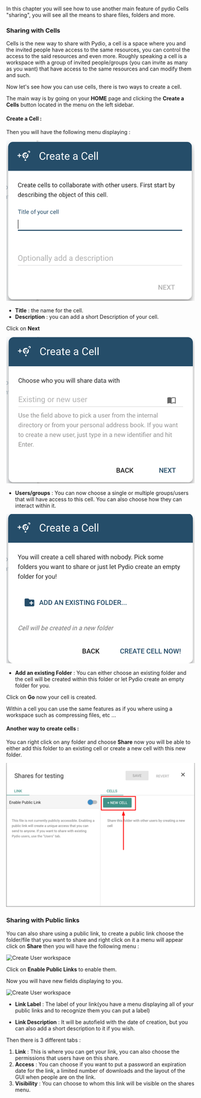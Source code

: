 In this chapter you will see how to use another main feature of pydio Cells "sharing", you will see all the means to share files, folders and more.

### Sharing with Cells

Cells is the new way to share with Pydio, a cell is a space where you and the invited people have access to the same resources, you can control the access to the said resources and even more.
Roughly speaking a cell is a workspace with a group of invited people/groups (you can invite as many as you want) that have access to the same resources and can modify them and such.


Now let's see how you can use cells, there is two ways to create a cell.

The main way is by going on your **HOME** page and clicking the **Create a Cells** button located in the menu on the left sidebar.

#### Create a Cell :
Then you will have the following menu displaying :


![Create User workspace](/images/2_getting_started/create_cell_1.png)

* **Title** : the name for the cell.
* **Description** : you can add a short Description of your cell.

Click on **Next**

![Create User workspace](/images/2_getting_started/create_cell_2.png)

* **Users/groups** : You can now choose a single or multiple groups/users that will have access to this cell. You can also choose how they can interact within it.

![Create User workspace](/images/2_getting_started/create_cell_3.png)

* **Add an existing Folder** : You can either choose an existing folder and the cell will be created within this folder or let Pydio create an empty folder for you.

Click on **Go** now your cell is created.

Within a cell you can use the same features as if you where using a workspace such as compressing files, etc ...


#### Another way to create cells :

You can right click on any folder and choose **Share** now you will be able to either add this folder to an existing cell or create a new cell with this new folder.

![Create User workspace](/images/2_getting_started/create_cell_4.png)

### Sharing with Public links

You can also share using a public link, to create a public link choose the folder/file that you want to share and right click on it a menu will appear click on **Share** then you will have the following menu :

![Create User workspace](/images/2_getting_started/public_link_1.png)

Click on **Enable Public Links** to enable them.

Now you will have new fields displaying to you.

![Create User workspace](/images/2_getting_started/public_link_2.png)

* **Link Label** : The label of your link(you have a menu displaying all of your public links and to recognize them you can put a label)

* **Link Description** : It will be autofield with the date of creation, but you can also add a short description to it if you wish.

Then there is 3 different tabs :

1. **Link** : This is where you can get your link, you can also choose the permissions that users have on this share.
2. **Access** : You can choose if you want to put a password an expiration date for the link, a limited number of downloads and the layout of the GUI when people are on the link.
3. **Visibility** : You can choose to whom this link will be visible on the shares menu.

